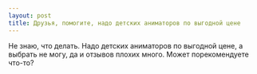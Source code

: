 ```yaml
---
layout: post 
title: Друзья, помогите, надо детских аниматоров по выгодной цене 
--- 
```

Не знаю, что делать. Надо детских аниматоров по выгодной цене, а выбрать не могу, да и отзывов плохих много. Может порекомендуете что-то?